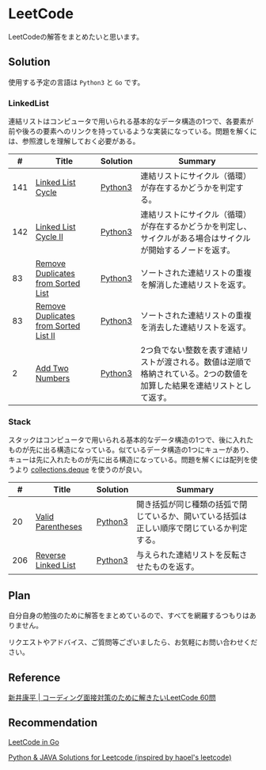 # LeetCode

LeetCodeの解答をまとめたいと思います。

## Solution

使用する予定の言語は `Python3` と `Go` です。

### LinkedList

連結リストはコンピュータで用いられる基本的なデータ構造の1つで、各要素が前や後ろの要素へのリンクを持っているような実装になっている。問題を解くには、参照渡しを理解しておく必要がある。

| # | Title | Solution | Summary |
|---|---|---|---|
| 141 | [Linked List Cycle](https://leetcode.com/problems/linked-list-cycle/) | [Python3](leetcode/0141_Linked_List_Cycle) | 連結リストにサイクル（循環）が存在するかどうかを判定する。 |
| 142 | [Linked List Cycle II](https://leetcode.com/problems/linked-list-cycle-ii/) | [Python3](leetcode/0142_Linked_List_Cycle_II) | 連結リストにサイクル（循環）が存在するかどうかを判定し、サイクルがある場合はサイクルが開始するノードを返す。 |
| 83 | [Remove Duplicates from Sorted List](https://leetcode.com/problems/remove-duplicates-from-sorted-list/) | [Python3](leetcode/0083_Remove_Duplicates_from_Sorted_List) | ソートされた連結リストの重複を解消した連結リストを返す。 |
| 83 | [Remove Duplicates from Sorted List II](https://leetcode.com/problems/remove-duplicates-from-sorted-list-ii/) | [Python3](leetcode/0082_Remove_Duplicates_from_Sorted_List_II) | ソートされた連結リストの重複を消去した連結リストを返す。 |
| 2 | [Add Two Numbers](https://leetcode.com/problems/add-two-numbers/) | [Python3](leetcode/0002_Add_Two_Numbers) | 2つ負でない整数を表す連結リストが渡される。数値は逆順で格納されている。2つの数値を加算した結果を連結リストとして返す。 |

### Stack

スタックはコンピュータで用いられる基本的なデータ構造の1つで、後に入れたものが先に出る構造になっている。似ているデータ構造の1つにキューがあり、キューは先に入れたものが先に出る構造になっている。問題を解くには配列を使うより [collections.deque](https://docs.python.org/ja/3/library/collections.html#collections.deque) を使うのが良い。

| # | Title | Solution | Summary |
|---|---|---|---|
| 20 | [Valid Parentheses](https://leetcode.com/problems/valid-parentheses/) | [Python3](leetcode/0020_Valid_Parentheses) | 開き括弧が同じ種類の括弧で閉じているか、開いている括弧は正しい順序で閉じているか判定する。 |
| 206 | [Reverse Linked List](https://leetcode.com/problems/reverse-linked-list/) | [Python3](leetcode/0206_Reverse_Linked_List) | 与えられた連結リストを反転させたものを返す。 |


## Plan

自分自身の勉強のために解答をまとめているので、すべてを網羅するつもりはありません。

リクエストやアドバイス、ご質問等ございましたら、お気軽にお問い合わせください。

## Reference

[新井康平 | コーディング面接対策のために解きたいLeetCode 60問](https://1kohei1.com/leetcode/)

## Recommendation

[LeetCode in Go](https://github.com/halfrost/LeetCode-Go)

[Python & JAVA Solutions for Leetcode (inspired by haoel's leetcode)](https://github.com/qiyuangong/leetcode)


